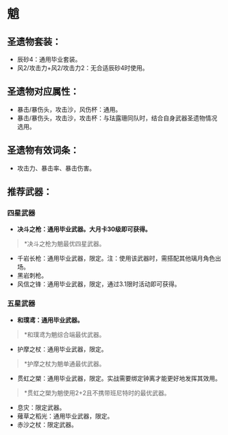 
# 魈

## 圣遗物套装：
- 辰砂4：通用毕业套装。
- 风2/攻击力+风2/攻击力2：无合适辰砂4时使用。

## 圣遗物对应属性：
- 暴击/暴伤头，攻击沙，风伤杯：通用。
- 暴击/暴伤头，攻击沙，攻击杯：与珐露珊同队时，结合自身武器圣遗物情况选用。

## 圣遗物有效词条：
- 攻击力、暴击率、暴击伤害。

## 推荐武器：
### 四星武器
- **决斗之枪：通用毕业武器。大月卡30级即可获得。**

> \*决斗之枪为魈最优四星武器。

- 千岩长枪：通用毕业武器，限定。注：使用该武器时，需搭配其他璃月角色出场。
- 黑岩刺枪。
- 风信之锋：通用毕业武器，限定，通过3.1限时活动即可获得。

### 五星武器
- **和璞鸢：通用毕业武器。**

> \*和璞鸢为魈综合端最优武器。

- 护摩之杖：通用毕业武器，限定。

> \*护摩之杖为魈单通最优武器。

- 贯虹之槊：通用毕业武器，限定。实战需要绑定钟离才能更好地发挥其效用。

> \*贯虹之槊为魈使用2+2且不携带班尼特时的最优武器。

- 息灾：限定武器。
- 薙草之稻光：通用毕业武器，限定。
- 赤沙之杖：限定武器。

